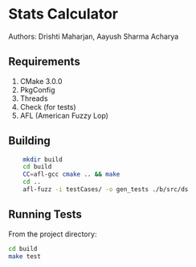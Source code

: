 # Stats Calculator

Authors: Drishti Maharjan,
        Aayush Sharma Acharya

## Requirements
1. CMake 3.0.0 
2. PkgConfig
3. Threads
4. Check (for tests)
5. AFL (American Fuzzy Lop)

## Building
```sh
    mkdir build
    cd build  
    CC=afl-gcc cmake .. && make
    cd ..
    afl-fuzz -i testCases/ -o gen_tests ./b/src/ds 
```

## Running Tests
From the project directory:
```sh
cd build
make test
```
